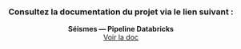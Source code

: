 <div align="center">

### Consultez la documentation du projet via le lien suivant :
**Séismes — Pipeline Databricks**  
<a href="https://app.gitbook.com/o/nSkrnaIz6TugESMxhP8U/s/eTeaiAeZo3htLLCgAzoL/">Voir la doc</a>

</div>

